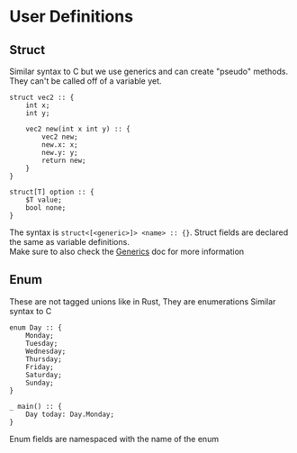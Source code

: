 # User Definitions

## Struct
Similar syntax to C but we use generics and can create "pseudo" methods. They can't be called off of a variable yet.
```
struct vec2 :: {
    int x;
    int y;

    vec2 new(int x int y) :: {
        vec2 new;
        new.x: x;
        new.y: y;
        return new;
    }
}

struct[T] option :: {
    $T value;
    bool none;
}
```

The syntax is `struct<[<generic>]> <name> :: {}`. Struct fields are declared the same as variable definitions.<br>
Make sure to also check the <a href="./Generics.md">Generics</a> doc for more information

## Enum
These are not tagged unions like in Rust, They are enumerations
Similar syntax to C
```
enum Day :: {
    Monday;
    Tuesday;
    Wednesday;
    Thursday;
    Friday;
    Saturday;
    Sunday;
}

_ main() :: {
    Day today: Day.Monday;
}
```

Enum fields are namespaced with the name of the enum
